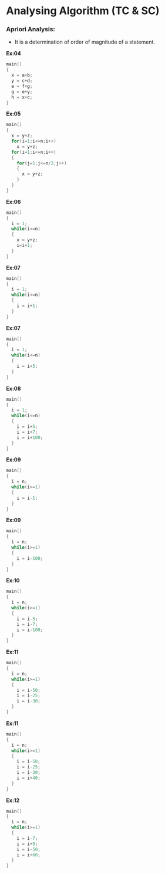 #  **Analysing Algorithm (TC & SC)**
### **Apriori Analysis:**
- It is a determination of order of magnitude of a statement.

**Ex:04**
```c
main()
{
  x = a+b;
  y = c+d;
  e = f+g;
  g = e+y;
  h = x+c;
}
```

**Ex:05**
```c
main()
{
  x = y+z;
  for(i=1;i<=n;i++)
    x = y+z;
  for(i=1;i<=n;i++)
  {
    for(j=1;j<=n/2;j++)
    {
      x = y+z;
    }
  }
}
```
**Ex:06**
```c
main()
{ 
  i = 1;
  while(i<=n)
  {
    x = y+z;
    i=i+1;
  }
}
```

**Ex:07**
```c
main()
{
  i = 1;
  while(i<=n)
  {
    i = i+1;
  }
}
```

**Ex:07**
```c
main()
{
  i = 1;
  while(i<=n)
  {
    i = i+5;
  }
}
```

**Ex:08**
```c
main()
{
  i = 1;
  while(i<=n)
  {
    i = i+5;
    i = i+7;
    i = i+100;
  }
}
```

**Ex:09**
```c
main()
{
  i = n;
  while(i>=1)
  {
    i = i-1;
  }
}
```
**Ex:09**
```c
main()
{
  i = n;
  while(i>=1)
  {
    i = i-100;
  }
}
```

**Ex:10**
```c
main()
{
  i = n;
  while(i>=1)
  {
    i = i-5;
    i = i-7;
    i = i-100;
  }
}
```

**Ex:11**
```c
main()
{
  i = n;
  while(i>=1)
  {
    i = i-50;
    i = i-25;
    i = i-30;
  }
}
```
**Ex:11**
```c
main()
{
  i = n;
  while(i>=1)
  {
    i = i-50;
    i = i-25;
    i = i-30;
    i = i+40;
  }
}
```

**Ex:12**
```c
main()
{
  i = n;
  while(i>=1)
  {
    i = i-7;
    i = i+9;
    i = i-50;
    i = i+60;
  }
}
```
